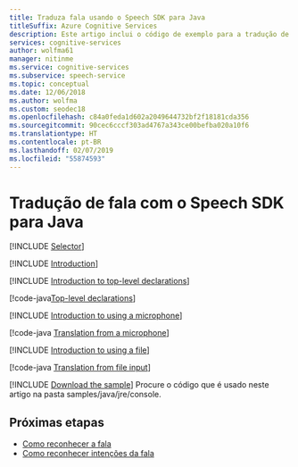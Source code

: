 ```yaml
---
title: Traduza fala usando o Speech SDK para Java
titleSuffix: Azure Cognitive Services
description: Este artigo inclui o código de exemplo para a tradução de fala usando o SDK de Fala em um ambiente Java.
services: cognitive-services
author: wolfma61
manager: nitinme
ms.service: cognitive-services
ms.subservice: speech-service
ms.topic: conceptual
ms.date: 12/06/2018
ms.author: wolfma
ms.custom: seodec18
ms.openlocfilehash: c84a0feda1d602a2049644732bf2f18181cda356
ms.sourcegitcommit: 90cec6cccf303ad4767a343ce00befba020a10f6
ms.translationtype: HT
ms.contentlocale: pt-BR
ms.lasthandoff: 02/07/2019
ms.locfileid: "55874593"
---
```

# <a name="translate-speech-with-the-speech-sdk-for-java"></a>Tradução de fala com o Speech SDK para Java

[!INCLUDE [Selector](../../../includes/cognitive-services-speech-service-how-to-translate-speech-selector.md)]

[!INCLUDE [Introduction](../../../includes/cognitive-services-speech-service-how-to-translate-speech-intro.md)]

[!INCLUDE [Introduction to top-level declarations](../../../includes/cognitive-services-speech-service-how-to-toplevel-declarations.md)]

[!code-java[Top-level declarations](~/samples-cognitive-services-speech-sdk/samples/java/jre/console/src/com/microsoft/cognitiveservices/speech/samples/console/TranslationSamples.java#toplevel)]

[!INCLUDE [Introduction to using a microphone](../../../includes/cognitive-services-speech-service-how-to-translate-speech-microphone.md)]

[!code-java [Translation from a microphone](~/samples-cognitive-services-speech-sdk/samples/java/jre/console/src/com/microsoft/cognitiveservices/speech/samples/console/TranslationSamples.java#TranslationWithMicrophoneAsync)]

[!INCLUDE [Introduction to using a file](../../../includes/cognitive-services-speech-service-how-to-translate-speech-file.md)]

[!code-java [Translation from file input](~/samples-cognitive-services-speech-sdk/samples/java/jre/console/src/com/microsoft/cognitiveservices/speech/samples/console/TranslationSamples.java#TranslationWithFileAsync)]

[!INCLUDE [Download the sample](../../../includes/cognitive-services-speech-service-speech-sdk-sample-download-h2.md)]
Procure o código que é usado neste artigo na pasta samples/java/jre/console.

## <a name="next-steps"></a>Próximas etapas

- [Como reconhecer a fala](how-to-recognize-speech-java.md)
- [Como reconhecer intenções da fala](how-to-recognize-intents-from-speech-java.md)
